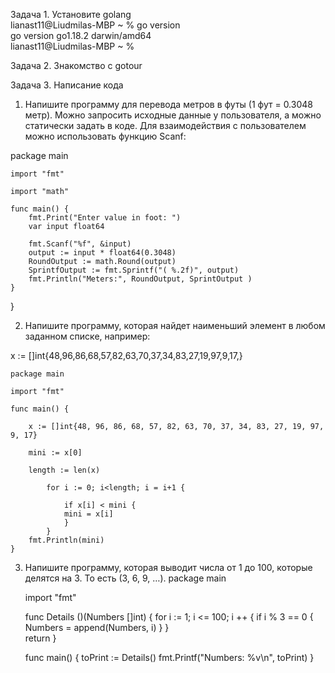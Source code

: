 Задача 1. Установите golang  
lianast11@Liudmilas-MBP ~ % go version  
go version go1.18.2 darwin/amd64  
lianast11@Liudmilas-MBP ~ %   

Задача 2. Знакомство с gotour  

Задача 3. Написание кода  

1. Напишите программу для перевода метров в футы (1 фут = 0.3048 метр). Можно запросить исходные данные у пользователя, а можно статически задать в коде. Для взаимодействия с пользователем можно использовать функцию Scanf:

package main
    
    import "fmt"
    
    import "math"
    
    func main() {
        fmt.Print("Enter value in foot: ")
        var input float64
        
        fmt.Scanf("%f", &input)               
        output := input * float64(0.3048)      
        RoundOutput := math.Round(output)         
        SprintfOutput := fmt.Sprintf("( %.2f)", output)
        fmt.Println("Meters:", RoundOutput, SprintOutput )    
    }  
}


2. Напишите программу, которая найдет наименьший элемент в любом заданном списке, например:

x := []int{48,96,86,68,57,82,63,70,37,34,83,27,19,97,9,17,}

    package main

    import "fmt"

    func main() {

        x := []int{48, 96, 86, 68, 57, 82, 63, 70, 37, 34, 83, 27, 19, 97, 9, 17}

        mini := x[0]

        length := len(x)

            for i := 0; i<length; i = i+1 {

                if x[i] < mini {
                mini = x[i]
                }
            }
        fmt.Println(mini)
    } 

3. Напишите программу, которая выводит числа от 1 до 100, которые делятся на 3. То есть (3, 6, 9, …).
    package main

    import "fmt"

    func Details ()(Numbers []int) {
	    for i := 1;  i <= 100; i ++ {
		    if	i % 3 == 0 { 
			    Numbers = append(Numbers, i)
		    }
	    }	
	    return
    }

    func main() {
	    toPrint := Details()
	    fmt.Printf("Numbers: %v\n", toPrint)
    }
        
